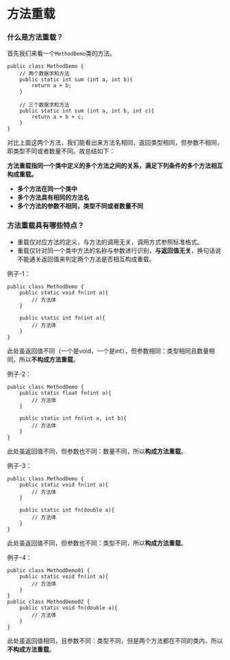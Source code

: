 # 方法重载

### 什么是方法重载？

首先我们来看一个`MethodDemo`类的方法。
```Java{.line-numbers}
public class MethodDemo {
    // 两个数据求和方法
    public static int sum (int a, int b){
        return a + b;
    }

    // 三个数据求和方法
    public static int sum (int a, int b, int c){
        return a + b + c;
    }
}
```

对比上面这两个方法，我们能看出来方法名相同，返回类型相同，但参数不相同，即类型不同或者数量不同。故总结如下：

**方法重载指同一个类中定义的多个方法之间的关系，满足下列条件的多个方法相互构成重载。**
 - **多个方法在同一个类中**
 - **多个方法具有相同的方法名**
 - **多个方法的参数不相同，类型不同或者数量不同**


### 方法重载具有哪些特点？

 - 重载仅对应方法的定义，与方法的调用无关，调用方式参照标准格式。
 - 重载仅针对同一个类中方法的名称与参数进行识别，**与返回值无关**，换句话说不能通关返回值来判定两个方法是否相互构成重载。


例子-1：
```Java{.line-numbers}
public class MethodDemo {
    public static void fn(int a){
        // 方法体
    }

    public static int fn(int a){
        // 方法体
    }
}
```
此处虽返回值不同（一个是void，一个是int），但参数相同：类型相同且数量相同，所以**不构成方法重载**。

例子-2：
```Java{.line-numbers}
public class MethodDemo {
    public static float fn(int a){
        // 方法体
    }

    public static int fn(int a, int b){
        // 方法体
    }
}
```
此处虽返回值不同，但参数也不同：数量不同，所以**构成方法重载**。

例子-3：
```Java{.line-numbers}
public class MethodDemo {
    public static void fn(int a){
        // 方法体
    }

    public static int fn(double a){
        // 方法体
    }
}
```
此处虽返回值不同，但参数也不同：类型不同，所以**构成方法重载**。

例子-4：
```Java{.line-numbers}
public class MethodDemo01 {
    public static void fn(int a){
        // 方法体
    }
}
public class MethodDemo02 {
    public static void fn(double a){
        // 方法体
    }
}
```
此处虽返回值相同，且参数不同：类型不同，但是两个方法都在不同的类内，所以**不构成方法重载**。